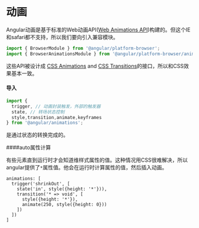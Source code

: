 # 动画

Angular动画是基于标准的Web动画API([Web Animations API](https://w3c.github.io/web-animations/))构建的。但这个IE和safari都不支持，所以我们要向引入兼容模块。

```js
import { BrowserModule } from '@angular/platform-browser';
import { BrowserAnimationsModule } from '@angular/platform-browser/animations';
```

这些API被设计成 [CSS Animations](https://developer.mozilla.org/en-US/docs/Web/CSS/CSS_Animations) and [CSS Transitions](https://developer.mozilla.org/en-US/docs/Web/CSS/CSS_Transitions)的接口，所以和CSS效果基本一致。

#### 导入

```js
import {
  trigger, // 动画封装触发，外部的触发器
  state, // 转场状态控制
  style,transition,animate,keyframes
} from '@angular/animations';
```



是通过状态的转换完成的。

####auto属性计算

有些元素直到运行时才会知道维样式属性的值。这种情况用CSS很难解决，所以angular提供了`*`属性值。他会在运行时计算属性的值，然后插入动画。

```Js
animations: [
  trigger('shrinkOut', [
    state('in', style({height: '*'})),
    transition('* => void', [
      style({height: '*'}),
      animate(250, style({height: 0}))
    ])
  ])
]
```

